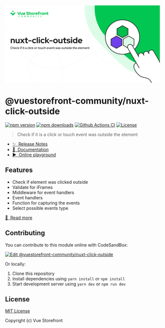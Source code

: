 [![@vuestorefront-community/nuxt-click-outside](./docs/public/cover.png)]()

# @vuestorefront-community/nuxt-click-outside

[![npm version][npm-version-src]][npm-version-href]
[![npm downloads][npm-downloads-src]][npm-downloads-href]
[![Github Actions CI][github-actions-ci-src]][github-actions-ci-href]
[![License][license-src]][license-href]

> Check if it is a click or touch event was outside the element

- [✨ &nbsp;Release Notes]()
- [📖 &nbsp;Documentation]()
- [▶️ &nbsp;Online playground](https://codesandbox.io/s/github/vuestorefront-community/nuxt-click-outside)

## Features

- Check if element was clicked outside
- Validate for iFrames
- Middleware for event handlers
- Event handlers
- Function for capturing the events
- Select possible events type

[📖 &nbsp;Read more]()

## Contributing

You can contribute to this module online with CodeSandBox:

[![Edit @vuestorefront-community/nuxt-click-outside](https://codesandbox.io/static/img/play-codesandbox.svg)](https://codesandbox.io/s/github/vuestorefront-community/nuxt-click-outside/tree/main/?fontsize=14&hidenavigation=1&theme=dark)

Or locally:

1. Clone this repository
2. Install dependencies using `yarn install` or `npm install`
3. Start development server using `yarn dev` or `npm run dev`

## License

[MIT License](./LICENSE)

Copyright (c) Vue Storefront

<!-- Badges -->
[npm-version-src]: https://img.shields.io/npm/v/@vuestorefront-community/nuxt-click-outside/latest.svg
[npm-version-href]: https://npmjs.com/package/@vuestorefront-community/nuxt-click-outside

[npm-downloads-src]: https://img.shields.io/npm/dm/@vuestorefront-community/nuxt-click-outside.svg
[npm-downloads-href]: https://npmjs.com/package/@vuestorefront-community/nuxt-click-outside

[github-actions-ci-src]: https://github.com/vuestorefront-community/nuxt-click-outside/workflows/ci/badge.svg
[github-actions-ci-href]: https://github.com/vuestorefront-community/nuxt-click-outside/actions?query=workflow%3Aci

[codecov-src]: https://img.shields.io/codecov/c/github/vuestorefront-community/nuxt-click-outside.svg
[codecov-href]: https://codecov.io/gh/vuestorefront-community/nuxt-click-outside

[license-src]: https://img.shields.io/npm/l/@vuestorefront-community/nuxt-click-outside.svg
[license-href]: https://npmjs.com/package/@vuestorefront-community/nuxt-click-outside